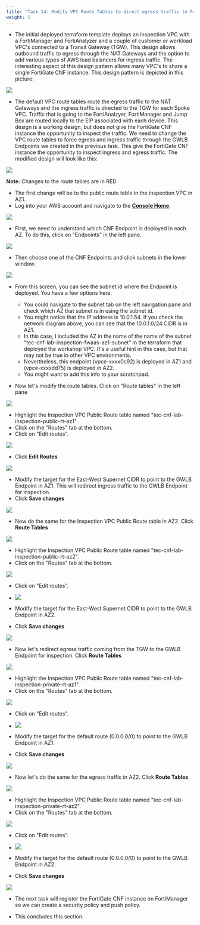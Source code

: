 ```yaml
---
title: "Task 14: Modify VPC Route Tables to direct egress traffic to Fortigate CNF for inspection"
weight: 5
---
```


* The initial deployed terraform template deploys an inspection VPC with a FortiManager and FortiAnalyzer and a couple of customer or workload VPC's connected to a Transit Gateway (TGW). This design allows outbound traffic to egress through the NAT Gateways and the option to add various types of AWS load balancers for ingress traffic. The interesting aspect of this design pattern allows many VPC's to share a single FortiGate CNF instance. This design pattern is depicted in this picture:

![](image-mdw-centralized-cap.png)

* The default VPC route tables route the egress traffic to the NAT Gateways and the ingress traffic is directed to the TGW for each Spoke VPC. Traffic that is going to the FortiAnalzyer, FortiManager and Jump Box are routed locally to the EIP associated with each device. This design is a working design, but does not give the FortiGate CNF instance the opportunity to inspect the traffic. We need to change the VPC route tables to force egress and ingress traffic through the GWLB Endpoints we created in the previous task. This give the FortiGate CNF instance the opportunity to inspect ingress and egress traffic. The modified design will look like this:

![](image-mdw-centralized-cap-modified.png)

**Note:** Changes to the route tables are in RED.

* The first change will be to the public route table in the inspection VPC in AZ1. 
* Log into your AWS account and navigate to the [**Console Home**](https://us-west-2.console.aws.amazon.com/console/home?region=us-west-2#).

![](image-t14-1.png)

* First, we need to understand which CNF Endpoint is deployed in each AZ. To do this, click on "Endpoints" in the left pane.

![](image-t14-1a.png)


* Then choose one of the CNF Endpoints and click subnets in the lower window.

![](image-t14-1b.png)

* From this screen, you can see the subnet id where the Endpoint is deployed. You have a few options here. 
  * You could navigate to the subnet tab on the left navigation pane and check which AZ that subnet is in using the subnet id. 
  * You might notice that the IP address is 10.0.1.54. If you check the network diagram above, you can see that the 10.0.1.0/24 CIDR is in AZ1. 
  * In this case, I included the AZ in the name of the name of the subnet "tec-cnf-lab-inspection-fwaas-az1-subnet" in the terraform that deployed the workshop VPC. It's a useful hint in this case, but that may not be true in other VPC environments. 
  * Nevertheless, this endpoint (vpce-xxxx0c92) is deployed in AZ1 and (vpce-xxxxdd75) is deployed in AZ2. 
  * You might want to add this info to your scratchpad.

* Now let's modify the route tables. Click on "Route tables" in the left pane

![](image-t14-2.png)

* Highlight the Inspection VPC Public Route table named "tec-cnf-lab-inspection-public-rt-az1". 
* Click on the "Routes" tab at the bottom. 
* Click on "Edit routes".

![](image-t14-3.png)

* Click **Edit Routes**

![](image-t14-4.png)

* Modify the target for the East-West Supernet CIDR to point to the GWLB Endpoint in AZ1. This will redirect ingress traffic to the GWLB Endpoint for inspection.
* Click **Save changes**

![](image-t14-5.png)

* Now do the same for the Inspection VPC Public Route table in AZ2. Click **Route Tables**

![](image-t14-6.png)

* Highlight the Inspection VPC Public Route table named "tec-cnf-lab-inspection-public-rt-az2".
* Click on the "Routes" tab at the bottom.

![](image-t14-7.png)

* Click on "Edit routes".

* ![](image-t14-8.png)

* Modify the target for the East-West Supernet CIDR to point to the GWLB Endpoint in AZ2.
* Click **Save changes**

![](image-t14-9.png)

* Now let's redirect egress traffic coming from the TGW to the GWLB Endpoint for inspection. Click **Route Tables**

![](image-t14-10.png)

* Highlight the Inspection VPC Public Route table named "tec-cnf-lab-inspection-private-rt-az1".
* Click on the "Routes" tab at the bottom.

![](image-t14-11.png)

* Click on "Edit routes".

* ![](image-t14-12.png)

* Modify the target for the default route (0.0.0.0/0) to point to the GWLB Endpoint in AZ1.
* Click **Save changes**

![](image-t14-13.png)


* Now let's do the same for the egress traffic in AZ2. Click **Route Tables**

![](image-t14-10.png)

* Highlight the Inspection VPC Public Route table named "tec-cnf-lab-inspection-private-rt-az2".
* Click on the "Routes" tab at the bottom.

![](image-t14-14.png)

* Click on "Edit routes".

* ![](image-t14-15.png)

* Modify the target for the default route (0.0.0.0/0) to point to the GWLB Endpoint in AZ2.
* Click **Save changes**

![](image-t14-16.png)

* The next task will register the FortiGate CNF instance on FortiManager so we can create a security policy and push policy.

* This concludes this section.
